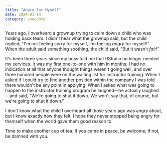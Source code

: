 ```yaml
---
title: "Angry for Myself"
date: 2024-01-14
category: anecdote
---
```


Years ago, I overheard a grownup trying to calm down a child who was holding back tears.
I didn't hear what the grownup said,
but the child replied, "I'm not feeling sorry for myself, I'm feeling _angry_ for myself!"
When the adult said something soothing,
the child said, "But it wasn't _fair_!"

It's been three years since my boss told me that RStudio no longer needed my services.
It was my first one-to-one with him in months;
I had no indication at all that anyone thought things weren't going well,
and over three hundred people were on the waiting list for instructor training.
When I asked if I could try to find another position within the company
I was told there wouldn't be any point in applying.
When I asked what was going to happen to the instructor training program he laughed—he
actually laughed—and said,
"We're going to shut it down.
We won't say that, of course, but we're going to shut it down."

I don't know what the child I overheard all those years ago was angry about,
but I know exactly how they felt.
I hope they never stopped being angry for themself
when the world gave them good reason to.

Time to make another cup of tea.
If you came in peace, be welcome;
if not,
be damned with you.
